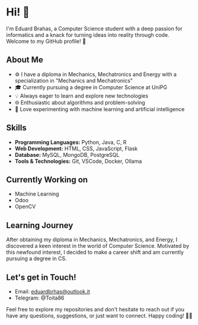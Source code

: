 # Hi! 👋

I'm Eduard Brahas, a Computer Science student with a deep passion for informatics and a knack for turning ideas into reality through code. 
Welcome to my GitHub profile! 🚀

## About Me

- ⚙️ I have a diploma in Mechanics, Mechatronics and Energy with a specialization in "Mechanics and Mechatronics"
- 🎓 Currently pursuing a degree in Computer Science at UniPG
- 💡 Always eager to learn and explore new technologies
- 🌐 Enthusiastic about algorithms and problem-solving
- 🤖 Love experimenting with machine learning and artificial intelligence

## Skills

- **Programming Languages:** Python, Java, C, R
- **Web Development:** HTML, CSS, JavaScript, Flask
- **Database:** MySQL, MongoDB, PostgreSQL
- **Tools & Technologies:** Git, VSCode, Docker, Ollama

## Currently Working on
- Machine Learning
- Odoo
- OpenCV

## Learning Journey

After obtaining my diploma in Mechanics, Mechatronics, and Energy, I discovered a keen interest in the world of Computer Science. Motivated by this newfound interest, I decided to make a career shift and am currently pursuing a degree in CS.

## Let's get in Touch!

- Email: eduardbrhas@outlook.it
- Telegram: @Toita86

Feel free to explore my repositories and don't hesitate to reach out if you have any questions, suggestions, or just want to connect. 
Happy coding! 👨‍💻
